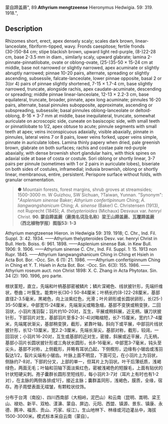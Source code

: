 蒙自蹄盖蕨",
89.**Athyrium mengtzeense** Hieronymus Hedwigia. 59: 319. 1918.",

## Description
Rhizomes short, erect, apex densely scaly; scales dark brown, linear-lanceolate, fibriform-tipped, wavy. Fronds caespitose; fertile fronds (30-)50-84 cm; stipe blackish brown, upward light red-purple, (8-)22-28 cm, base 2-3.5 mm in diam., similarly scaly, upward glabrate; lamina 2-pinnate-pinnatilobate, ovate or oblong-ovate, (25-)35-50 × 15-24 cm at middle, base not narrowed or slightly narrowed, apex acuminate or slightly abruptly narrowed; pinnae 10-20 pairs, alternate, spreading or slightly ascending, subsessile, falcate-lanceolate, lower pinnae opposite, basal 2 or 3(or 4) pairs of pinnae slightly shortened, 7-15 × 1.7-4 cm, base slightly narrowed, truncate, alongside rachis, apex caudate-acuminate, descending or spreading; middle pinnae linear-lanceolate, 12-13 × 2.2-3 cm, base equilateral, truncate, broader, pinnate, apex long acuminate; pinnules 16-20 pairs, alternate, basal pinnules subopposite, approximate, ascending or subspreading, subsessile; basal pinnules oblong-lanceolate or deltoid-oblong, 8-16 × 3-7 mm at middle, base inequilateral, truncate, somewhat auriculate on acroscopic side, cuneate on basiscopic side, with small teeth or pinnatilobate to 1/2, apex obtuse to acute; pinnule segments with small teeth at apex; veins inconspicuous adaxially, visible abaxially, pinnate in pinnules, lateral veins 7 or 8 pairs, lower veins forked, upper veins simple, pinnate in auriculate lobes. Lamina thinly papery when dried, pale greenish brown, glabrate on both surfaces; rachis and costae pale red-purple abaxially, with dense brownish short glandular hairs, with thick spines on adaxial side at base of costa or costule. Sori oblong or shortly linear, 3-7 pairs per pinnule (sometimes with 1 or 2 pairs in auriculate lobes), biseriate on both sides of costules, inframedial; indusia brownish, oblong or shortly linear, membranous, entire, persistent. Perispore surface without folds, with granular ornamentation.

> ● Mountain forests, forest margins, shrub groves at streamsides; 1500-3000 m. W Guizhou, SW Sichuan, ?Taiwan, Yunnan.
  "Synonym": "*Asplenium sinense* Baker; *Athyrium confertipinnum* Ching; *A. liangwangshanicum* Ching; *A. sinense* (Baker) C. Christensen (1913), not Ruprecht (1845); *A. thelypterioides* (Michaux) Desvaux var. *henryi* Christ.
**90. 蒙自蹄盖蕨（蕨类名词及名称）梁王山蹄盖蕨、瓦覆蹄盖蕨（西北植物学报）图版53: 1-3**

Athyrium mengtzeense Hieron. in Hedwigia 59: 319. 1918; C. Chr., Ind. Fil. Suppl. 3: 42. 1934. ——Athyrium thelypteroides Desv. var. henryi Christ in Bull. Herb. Boiss. 6: 961. 1898. ——Asplenium sinense Bak. in Kew Bull. 1906: 9. 1906. ——Athyrium sinense C. Chr., Ind. Fil. Suppl. 1: 15. 1913 non Rupr. 1845. ——Athyrium liangwangshanicum Ching in Ching et Hsieh in Acta Bot. Bor. -Occ. Sin. 6 (1): 21. 1986. ——Athyrium confertipinnum Ching in Ching et Y. T. Hsieh in Acta Bot. Bor. -Occ. Sin. 6(3): 155. 1986. ——Athyrium roseum auct. non Christ 1898: X. C. Zhang in Acta Phytotax. Sin. 34 (2): 190. 1996, pro parte.

根状茎短，直立，先端和叶柄基部密被鳞片；鳞片深褐色、线状披针形，先端纤维状，卷曲；叶簇生。能育叶长(30-) 50-84厘米；叶柄长约(8-)22-28厘米，基部直径2-3.5毫米，黑褐色，向上淡紫红色，光滑；叶片卵形或长圆状卵形，长(25-) 35-50厘米，中部宽15-24厘米，先端渐尖或略急缩，基部不变狭或稍变狭，二回羽状，小羽片浅羽裂；羽片约10-20对，互生，平展或稍斜展，近无柄，镰刀状披针形，下部羽片对生，基部羽片至多2-3(-4)对略缩短，长7-15厘米，宽约1.7-4厘米，先端尾状渐尖，基部稍变狭，截形，紧靠叶轴，斜向下或平展，中部羽片线状披针形，长12-13厘米，宽2.2-3厘米，先端长渐尖，基部对称，截形，较阔，一回羽状；小羽片16-20对，互生或基部的近对生，密接，斜展或近平展，几无柄，基部小羽片长圆状披针形或三角状长圆形，长8-16毫米，中部宽3-7毫米，钝头至尖头，基部不对称，上侧截形，并略有耳状凸起，下侧楔形，边缘有小锯齿或浅羽裂达1/2，裂片尖端有小锯齿。叶脉上面不明显，下面可见，在小羽片上为羽状，侧脉约7-8对，下部的分叉，上部的单一，但耳片上为羽状。叶干后薄纸质，浅褐绿色，两面无毛；叶轴和羽轴下面淡紫红色，密被浅褐色的短腺毛，上面有贴伏的针状短硬尖刺。孢子囊群长圆形至短线形，每小羽片3-7对（耳片上有时也有1-2对），在主脉的两侧各排成1行，接近主脉；囊群盖同形，浅褐色，膜质，全缘，宿存。孢子周壁表面无褶皱，有颗粒状纹饰。

分布于台湾（南投）、四川西南部（大相岭，泥巴山）和云南（昆明、嵩明、梁王山、禄劝、新平、双柏、漾濞、蒙自、屏边、元阳、西盟、镇源、景东、镇康、永德、腾冲、福贡、贡山、巧家、绥江）。生山地林下、林缘或河边灌丛中，海拔1500-3000米。模式标本采自云南（蒙自）。
